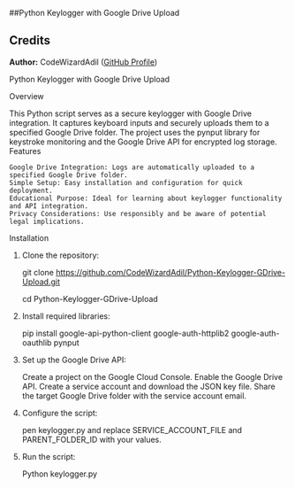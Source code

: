 ##Python Keylogger with Google Drive Upload

## Credits

**Author:** CodeWizardAdil ([GitHub Profile](https://github.com/CodeWizardAdil))


Python Keylogger with Google Drive Upload

Overview

This Python script serves as a secure keylogger with Google Drive integration. It captures keyboard inputs and securely uploads them to a specified Google Drive folder. The project uses the pynput library for keystroke monitoring and the Google Drive API for encrypted log storage.
Features

    Google Drive Integration: Logs are automatically uploaded to a specified Google Drive folder.
    Simple Setup: Easy installation and configuration for quick deployment.
    Educational Purpose: Ideal for learning about keylogger functionality and API integration.
    Privacy Considerations: Use responsibly and be aware of potential legal implications.

Installation

1. Clone the repository:

   git clone https://github.com/CodeWizardAdil/Python-Keylogger-GDrive-Upload.git

   cd Python-Keylogger-GDrive-Upload

3. Install required libraries:
   
   pip install google-api-python-client google-auth-httplib2 google-auth-oauthlib pynput

4. Set up the Google Drive API:

    Create a project on the Google Cloud Console.
    Enable the Google Drive API.
    Create a service account and download the JSON key file.
    Share the target Google Drive folder with the service account email.

5.  Configure the script:

     pen keylogger.py and replace SERVICE_ACCOUNT_FILE and PARENT_FOLDER_ID with your values.

7. Run the script:

   Python keylogger.py


